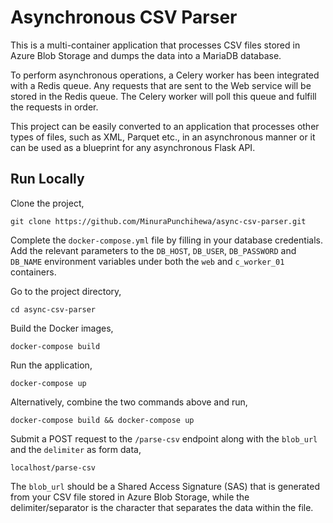 # Asynchronous CSV Parser
This is a multi-container application that processes CSV files stored in Azure Blob Storage and dumps the data into a MariaDB database.

To perform asynchronous operations, a Celery worker has been integrated with a Redis queue. Any requests that are sent to the Web service will be stored in the Redis queue. The Celery worker will poll this queue and fulfill the requests in order.

This project can be easily converted to an application that processes other types of files, such as XML, Parquet etc., in an asynchronous manner or it can be used as a blueprint for any asynchronous Flask API.

## Run Locally

Clone the project,

```
git clone https://github.com/MinuraPunchihewa/async-csv-parser.git
```

Complete the `docker-compose.yml` file by filling in your database credentials. Add the relevant parameters to the `DB_HOST`, `DB_USER`, `DB_PASSWORD` and `DB_NAME` environment variables under both the `web` and `c_worker_01` containers.

Go to the project directory,

```
cd async-csv-parser
```

Build the Docker images,

```
docker-compose build
```

Run the application,

```
docker-compose up
```

Alternatively, combine the two commands above and run,

```
docker-compose build && docker-compose up
```

Submit a POST request to the `/parse-csv` endpoint along with the `blob_url` and the `delimiter` as form data,
```
localhost/parse-csv
```
The `blob_url` should be a Shared Access Signature (SAS) that is generated from your CSV file stored in Azure Blob Storage, while the delimiter/separator is the character that separates the data within the file.
